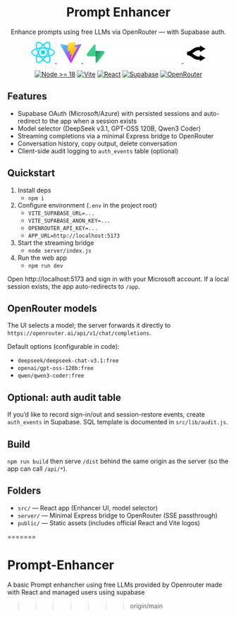 <div align="center">
  <h1>Prompt Enhancer</h1>
  <p>Enhance prompts using free LLMs via OpenRouter — with Supabase auth.</p>

  <!-- Tech logos (official sources or local) -->
  <p>
    <a href="https://react.dev" target="_blank" rel="noreferrer">
      <img alt="React" src="public/react.svg" height="48" />
    </a>
    &nbsp;
    <a href="https://vitejs.dev" target="_blank" rel="noreferrer">
      <img alt="Vite" src="public/vite.svg" height="48" />
    </a>
    &nbsp;
    <a href="https://supabase.com" target="_blank" rel="noreferrer">
      <img alt="Supabase" src="https://raw.githubusercontent.com/supabase/supabase/master/packages/common/assets/images/supabase-logo-wordmark--dark.svg" height="42" />
    </a>
    &nbsp;
    <a href="https://openrouter.ai" target="_blank" rel="noreferrer">
      <img alt="OpenRouter" src="public/openrouter.svg" height="42" />
    </a>
  </p>

  <!-- Badges -->
  <p>
    <a href="https://nodejs.org/"><img alt="Node >= 18" src="https://img.shields.io/badge/node-%3E%3D18-43853d?logo=node.js&logoColor=white"></a>
    <a href="https://vitejs.dev/"><img alt="Vite" src="https://img.shields.io/badge/Vite-646CFF?logo=vite&logoColor=white"></a>
    <a href="https://react.dev/"><img alt="React" src="https://img.shields.io/badge/React-20232A?logo=react&logoColor=61DAFB"></a>
    <a href="https://supabase.com/"><img alt="Supabase" src="https://img.shields.io/badge/Supabase-3FCF8E?logo=supabase&logoColor=white"></a>
    <a href="https://openrouter.ai/"><img alt="OpenRouter" src="https://img.shields.io/badge/OpenRouter-0B0B0B"></a>
  </p>
</div>

## Features
- Supabase OAuth (Microsoft/Azure) with persisted sessions and auto-redirect to the app when a session exists
- Model selector (DeepSeek v3.1, GPT-OSS 120B, Qwen3 Coder)
- Streaming completions via a minimal Express bridge to OpenRouter
- Conversation history, copy output, delete conversation
- Client-side audit logging to `auth_events` table (optional)

## Quickstart
1) Install deps
   - `npm i`
2) Configure environment (`.env` in the project root)
   - `VITE_SUPABASE_URL=...`
   - `VITE_SUPABASE_ANON_KEY=...`
   - `OPENROUTER_API_KEY=...`
   - `APP_URL=http://localhost:5173`
3) Start the streaming bridge
   - `node server/index.js`
4) Run the web app
   - `npm run dev`

Open http://localhost:5173 and sign in with your Microsoft account. If a local session exists, the app auto-redirects to `/app`.

## OpenRouter models
The UI selects a model; the server forwards it directly to `https://openrouter.ai/api/v1/chat/completions`.

Default options (configurable in code):
- `deepseek/deepseek-chat-v3.1:free`
- `openai/gpt-oss-120b:free`
- `qwen/qwen3-coder:free`

## Optional: auth audit table
If you’d like to record sign-in/out and session-restore events, create `auth_events` in Supabase. SQL template is documented in `src/lib/audit.js`.

## Build
`npm run build` then serve `/dist` behind the same origin as the server (so the app can call `/api/*`).

## Folders
- `src/` — React app (Enhancer UI, model selector)
- `server/` — Minimal Express bridge to OpenRouter (SSE passthrough)
- `public/` — Static assets (includes official React and Vite logos)

=======
# Prompt-Enhancer
A basic Prompt enhancher using free LLMs provided by Openrouter made with React and managed users using supabase
>>>>>>> origin/main
